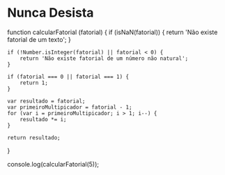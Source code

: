 <!DOCTYPE html>
<html lang="en">

<head>
    <meta charset="UTF-8">
    <meta name="viewport" content="width=device-width, initial-scale=1.0">
    <title>Javascript</title>
    <script src="Par-ou-Impar.js"></script>
</head>

<body>
    <h1>Nunca Desista</h1>
</body>

  function calcularFatorial (fatorial) {
    if (isNaN(fatorial)) {
        return 'Não existe fatorial de um texto';
    }
     
    if (!Number.isInteger(fatorial) || fatorial < 0) {
        return 'Não existe fatorial de um número não natural';
    }
     
    if (fatorial === 0 || fatorial === 1) {
        return 1;
    }
     
    var resultado = fatorial;
    var primeiroMultipicador = fatorial - 1;
    for (var i = primeiroMultipicador; i > 1; i--) {
        resultado *= i;
    }
     
    return resultado;
}
 
console.log(calcularFatorial(5));
